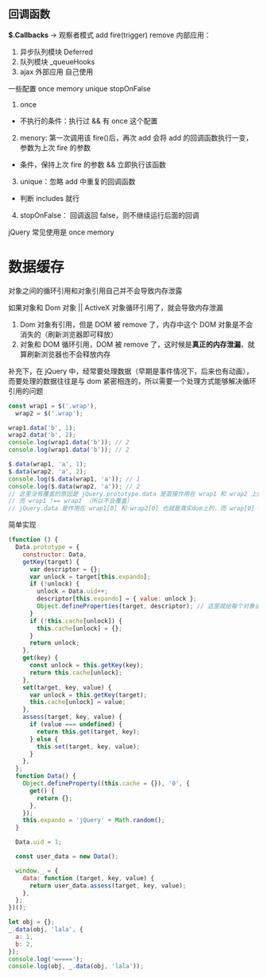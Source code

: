 ## 回调函数

**$.Callbacks** -> 观察者模式 add fire(trigger) remove
内部应用：

1. 异步队列模块 Deferred
2. 队列模块 _queueHooks
3. ajax
   外部应用
   自己使用

一些配置 once memory unique stopOnFalse

1. once

- 不执行的条件：执行过 && 有 once 这个配置

2. menory: 第一次调用该 fire()后，再次 add 会将 add 的回调函数执行一变，参数为上次 fire 的参数

- 条件，保持上次 fire 的参数 && 立即执行该函数

3. unique：忽略 add 中重复的回调函数

- 判断 includes 就行

4. stopOnFalse： 回调返回 false，则不继续运行后面的回调

jQuery 常见使用是 once memory


# 数据缓存

对象之间的循环引用和对象引用自己并不会导致内存泄露

如果对象和 Dom 对象 || ActiveX 对象循环引用了，就会导致内存泄漏

1. Dom 对象有引用，但是 DOM 被 remove 了，内存中这个 DOM 对象是不会消失的（刷新浏览器即可释放）
2. 对象和 DOM 循环引用，DOM 被 remove 了，这时候是**真正的内存泄漏**，就算刷新浏览器也不会释放内存

补充下，在 jQuery 中，经常要处理数据（早期是事件情况下，后来也有动画），而要处理的数据往往是与 dom 紧密相连的，所以需要一个处理方式能够解决循环引用的问题

```js
const wrap1 = $('.wrap'),
  wrap2 = $('.wrap');

wrap1.data('b', 1);
wrap2.data('b', 2);
console.log(wrap1.data('b')); // 2
console.log(wrap1.data('b')); // 2

$.data(wrap1, 'a', 1);
$.data(wrap2, 'a', 2);
console.log($.data(wrap1, 'a')); // 1
console.log($.data(wrap2, 'a')); // 2
// 这里没有覆盖的原因是 jQuery.prototype.data 是直接作用在 wrap1 和 wrap2 上的
// 而 wrap1 !== wrap2 （所以不会覆盖）
// jQuery.data 是作用在 wrap1[0] 和 wrap2[0] 也就是真实dom上的，而 wrap[0] === wrap2[0]
```

简单实现

```js
(function () {
  Data.prototype = {
    constructor: Data,
    getKey(target) {
      var descriptor = {};
      var unlock = target[this.expando];
      if (!unlock) {
        unlock = Data.uid++;
        descriptor[this.expando] = { value: unlock };
        Object.defineProperties(target, descriptor); // 这里就给每个对象设置了 jqueryxxxx: uid
      }
      if (!this.cache[unlock]) {
        this.cache[unlock] = {};
      }
      return unlock;
    },
    get(key) {
      const unlock = this.getKey(key);
      return this.cache[unlock];
    },
    set(target, key, value) {
      var unlock = this.getKey(target);
      this.cache[unlock] = value;
    },
    assess(target, key, value) {
      if (value === undefined) {
        return this.get(target, key);
      } else {
        this.set(target, key, value);
      }
    },
  };
  function Data() {
    Object.defineProperty((this.cache = {}), '0', {
      get() {
        return {};
      },
    });
    this.expando = 'jQuery' + Math.random();
  }

  Data.uid = 1;

  const user_data = new Data();

  window._ = {
    data: function (target, key, value) {
      return user_data.assess(target, key, value);
    },
  };
})();

let obj = {};
_.data(obj, 'lala', {
  a: 1,
  b: 2,
});
console.log('=====');
console.log(obj, _.data(obj, 'lala'));
```

